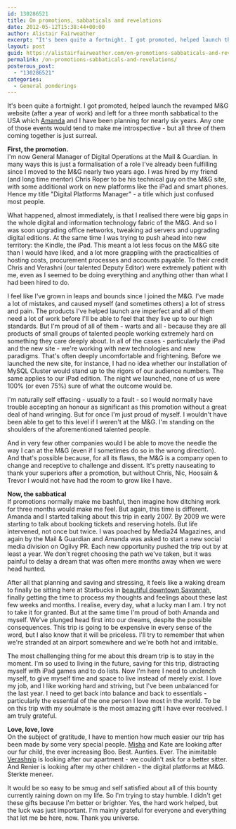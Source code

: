 ```yaml
---
id: 130286521
title: On promotions, sabbaticals and revelations
date: 2012-05-12T15:38:44+00:00
author: Alistair Fairweather
excerpt: "It's been quite a fortnight. I got promoted, helped launch the revamped M&G website (after a year of work) and left for a three month sabbatical to the USA which Amanda and I have been planning for nearly six years. Any one of those events would t..."
layout: post
guid: https://alistairfairweather.com/on-promotions-sabbaticals-and-revelations
permalink: /on-promotions-sabbaticals-and-revelations/
posterous_post:
  - "130286521"
categories:
  - General ponderings
---
```

It&#39;s been quite a fortnight. I got promoted, helped launch the revamped M&amp;G website (after a year of work) and left for a three month sabbatical to the USA which <a href="http://amandasevasti.com/">Amanda</a> and I have been planning for nearly six years. Any one of those events would tend to make me introspective - but all three of them coming together is just surreal. <p /><div><b>First, the promotion. </b></div><div>I&#39;m now General Manager of Digital Operations at the Mail &amp; Guardian. In many ways this is just a formalisation of a role I&#39;ve already been fulfilling since I moved to the M&amp;G nearly two years ago. I was hired by my friend (and long time mentor) Chris Roper to be his technical guy on the M&amp;G site, with some additional work on new platforms like the iPad and smart phones. Hence my title &quot;Digital Platforms Manager&quot; - a title which just confused most people. </div> <p /><div>What happened, almost immediately, is that I realised there were big gaps in the whole digital and information technology fabric of the M&amp;G. And so I was soon upgrading office networks, tweaking ad servers and upgrading digital editions. At the same time I was trying to push ahead into new territory: the Kindle, the iPad. This meant a lot less focus on the M&amp;G site than I would have liked, and a lot more grappling with the practicalities of hosting costs, procurement processes and accounts payable. To their credit Chris and Verashni (our talented Deputy Editor) were extremely patient with me, even as I seemed to be doing everything and anything other than what I had been hired to do.</div> <p /><div>I feel like I&#39;ve grown in leaps and bounds since I joined the M&amp;G. I&#39;ve made a lot of mistakes, and caused myself (and sometimes others) a lot of stress and pain. The products I&#39;ve helped launch are imperfect and all of them need a lot of work before I&#39;ll be able to feel that they live up to our high standards. But I&#39;m proud of all of them - warts and all - because they are all products of small groups of talented people working extremely hard on something they care deeply about. In all of the cases - particularly the iPad and the new site - we&#39;re working with new technologies and new paradigms. That&#39;s often deeply uncomfortable and frightening. Before we launched the new site, for instance, I had no idea whether our installation of MySQL Cluster would stand up to the rigors of our audience numbers. The same applies to our iPad edition. The night we launched, none of us were 100% (or even 75%) sure of what the outcome would be.</div> <p /><div>I&#39;m naturally self effacing - usually to a fault - so I would normally have trouble accepting an honour as significant as this promotion without a great deal of hand wringing. But for once I&#39;m just proud of myself. I wouldn&#39;t have been able to get to this level if I weren&#39;t at the M&amp;G. I&#39;m standing on the shoulders of the aforementioned talented people. </div> <p /><div>And in very few other companies would I be able to move the needle the way I can at the M&amp;G (even if I sometimes do so in the wrong direction). And that&#39;s possible because, for all its flaws, the M&amp;G is a company open to change and receptive to challenge and dissent. It&#39;s pretty nauseating to thank your superiors after a promotion, but without Chris, Nic, Hoosain &amp; Trevor I would not have had the room to grow like I have.</div> <p /><div><b>Now, the sabbatical </b></div><div>If promotions normally make me bashful, then imagine how ditching work for three months would make me feel. But again, this time is different. Amanda and I started talking about this trip in early 2007. By 2009 we were starting to talk about booking tickets and reserving hotels. But life intervened, not once but twice. I was poached by Media24 Magazines, and again by the Mail &amp; Guardian and Amanda was asked to start a new social media division on Ogilvy PR. Each new opportunity pushed the trip out by at least a year. We don&#39;t regret choosing the path we&#39;ve taken, but it was painful to delay a dream that was often mere months away when we were head hunted.</div> <p /><div>After all that planning and saving and stressing, it feels like a waking dream to finally be sitting here at Starbucks in <a href="http://unitedstatesofawesome.co.za/enough-time-to-fall-in-love-with-savannah/">beautiful downtown Savannah</a>, finally getting the time to process my thoughts and feelings about these last few weeks and months. I realise, every day, what a lucky man I am. I try not to take it for granted. But at the same time I&#39;m proud of both Amanda and myself. We&#39;ve plunged head first into our dreams, despite the possible consequences. This trip is going to be expensive in every sense of the word, but I also know that it will be priceless. I&#39;ll try to remember that when we&#39;re stranded at an airport somewhere and we&#39;re both hot and irritable. </div> <p /><div>The most challenging thing for me about this dream trip is to stay in the moment. I&#39;m so used to living in the future, saving for this trip, distracting myself with iPad games and to do lists. Now I&#39;m here I need to unclench myself, to give myself time and space to live instead of merely exist. I love my job, and I like working hard and striving, but I&#39;ve been unbalanced for the last year. I need to get back into balance and back to essentials - particularly the essential of the one person I love most in the world. To be on this trip with my soulmate is the most amazing gift I have ever received. I am truly grateful.</div> <p /><div><b>Love, love, love</b></div><div>On the subject of gratitude, I have to mention how much easier our trip has been made by some very special people. <a href="http://www.brandslut.co.za/">Misha</a> and Kate are looking after our fur child, the ever increasing Boo. Best. Aunties. Ever. The inimitable <a href="http://www.verashni.com/">Verashnip</a> is looking after our apartment - we couldn&#39;t ask for a better sitter. And Renier is looking after my other children - the digital platforms at M&amp;G. Sterkte meneer.</div> <p /><div>It would be so easy to be smug and self satisfied about all of this bounty currently raining down on my life. So I&#39;m trying to stay humble. I didn&#39;t get these gifts because I&#39;m better or brighter. Yes, the hard work helped, but the luck was just important. I&#39;m mainly grateful for everyone and everything that let me be here, now. Thank you universe.</div>